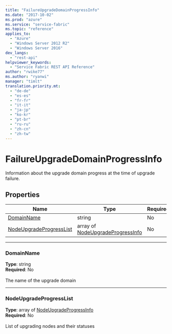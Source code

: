 ```yaml
---
title: "FailureUpgradeDomainProgressInfo"
ms.date: "2017-10-02"
ms.prod: "azure"
ms.service: "service-fabric"
ms.topic: "reference"
applies_to: 
  - "Azure"
  - "Windows Server 2012 R2"
  - "Windows Server 2016"
dev_langs: 
  - "rest-api"
helpviewer_keywords: 
  - "Service Fabric REST API Reference"
author: "rwike77"
ms.author: "ryanwi"
manager: "timlt"
translation.priority.mt: 
  - "de-de"
  - "es-es"
  - "fr-fr"
  - "it-it"
  - "ja-jp"
  - "ko-kr"
  - "pt-br"
  - "ru-ru"
  - "zh-cn"
  - "zh-tw"
---
```

# FailureUpgradeDomainProgressInfo

Information about the upgrade domain progress at the time of upgrade failure.

## Properties

| Name | Type | Required |
| --- | --- | --- |
| [DomainName](#domainname) | string | No |
| [NodeUpgradeProgressList](#nodeupgradeprogresslist) | array of [NodeUpgradeProgressInfo](sfclient-v60-model-nodeupgradeprogressinfo.md) | No |

____
### DomainName
__Type__: string <br/>
__Required__: No<br/>
<br/>
The name of the upgrade domain

____
### NodeUpgradeProgressList
__Type__: array of [NodeUpgradeProgressInfo](sfclient-v60-model-nodeupgradeprogressinfo.md) <br/>
__Required__: No<br/>
<br/>
List of upgrading nodes and their statuses
